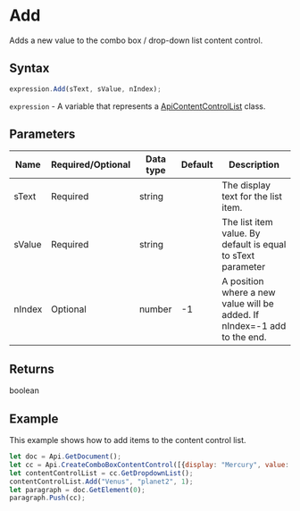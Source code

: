# Add

Adds a new value to the combo box / drop-down list content control.

## Syntax

```javascript
expression.Add(sText, sValue, nIndex);
```

`expression` - A variable that represents a [ApiContentControlList](../ApiContentControlList.md) class.

## Parameters

| **Name** | **Required/Optional** | **Data type** | **Default** | **Description** |
| ------------- | ------------- | ------------- | ------------- | ------------- |
| sText | Required | string |  | The display text for the list item. |
| sValue | Required | string |  | The list item value. By default is equal to sText parameter |
| nIndex | Optional | number | -1 | A position where a new value will be added. If nIndex=-1 add to the end. |

## Returns

boolean

## Example

This example shows how to add items to the content control list.

```javascript editor-docx
let doc = Api.GetDocument();
let cc = Api.CreateComboBoxContentControl([{display: "Mercury", value: "planet1"}, {display: "Earth", value: "planet3"}, {display: "Mars", value: "planet4"}], 2);
let contentControlList = cc.GetDropdownList();
contentControlList.Add("Venus", "planet2", 1);
let paragraph = doc.GetElement(0);
paragraph.Push(cc);
```
